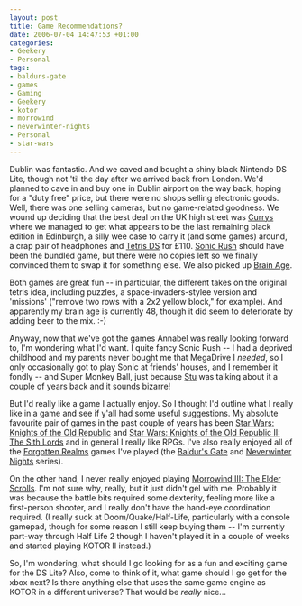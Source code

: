 ```yaml
---
layout: post
title: Game Recommendations?
date: 2006-07-04 14:47:53 +01:00
categories:
- Geekery
- Personal
tags:
- baldurs-gate
- games
- Gaming
- Geekery
- kotor
- morrowind
- neverwinter-nights
- Personal
- star-wars
---
```

Dublin was fantastic.  And we caved and bought a shiny black Nintendo DS Lite, though not 'til the day after we arrived back from London.  We'd planned to cave in and buy one in Dublin airport on the way back, hoping for a "duty free" price, but there were no shops selling electronic goods.  Well, there was one selling cameras, but no game-related goodness.  We wound up deciding that the best deal on the UK high street was [Currys](http://www.currys.co.uk/) where we managed to get what appears to be the last remaining black edition in Edinburgh, a silly wee case to carry it (and some games) around, a crap pair of headphones and [Tetris DS](http://www.tetrisds.com/) for &pound;110.  [Sonic Rush](http://www.sega.com/gamesite/sonicrush/) should have been the bundled game, but there were no copies left so we finally convinced them to swap it for something else.  We also picked up [Brain Age](http://www.brainage.com/launch/index.jsp).

Both games are great fun -- in particular, the different takes on the original tetris idea, including puzzles, a space-invaders-stylee version and 'missions' ("remove two rows with a 2x2 yellow block," for example).  And apparently my brain age is currently 48, though it did seem to deteriorate by adding beer to the mix. :-)

Anyway, now that we've got the games Annabel was really looking forward to, I'm wondering what I'd want.  I quite fancy Sonic Rush -- I had a deprived childhood and my parents never bought me that MegaDrive I *needed*, so I only occasionally got to play Sonic at friends' houses, and I remember it fondly -- and Super Monkey Ball, just because [Stu](http://greengiraffegames.com/) was talking about it a couple of years back and it sounds bizarre!

But I'd really like a game I actually enjoy.  So I thought I'd outline what I really like in a game and see if y'all had some useful suggestions.  My absolute favourite pair of games in the past couple of years has been [Star Wars: Knights of the Old Republic](http://www.swkotor.com/) and [Star Wars: Knights of the Old Republic II: The Sith Lords](http://www.lucasarts.com/games/swkotor_sithlords/) and in general I really like RPGs. I've also really enjoyed all of the [Forgotten Realms](http://www.wizards.com/default.asp?x=dnd/fr/welcome) games I've played (the [Baldur's Gate](http://www.planetbaldursgate.com/) and [Neverwinter Nights](http://nwn.bioware.com/) series).

On the other hand, I never really enjoyed playing [Morrowind III: The Elder Scrolls](http://www.elderscrolls.com/).  I'm not sure why, really, but it just didn't gel with me. Probably it was because the battle bits required some dexterity, feeling more like a first-person shooter, and I really don't have the hand-eye coordination required.  (I really suck at Doom/Quake/Half-Life, particularly with a console gamepad, though for some reason I still keep buying them -- I'm currently part-way through Half Life 2 though I haven't played it in a couple of weeks and started playing KOTOR II instead.)

So, I'm wondering, what should I go looking for as a fun and exciting game for the DS Lite?  Also, come to think of it, what game should I go get for the xbox next?  Is there anything else that uses the same game engine as KOTOR in a different universe?  That would be *really* nice...
